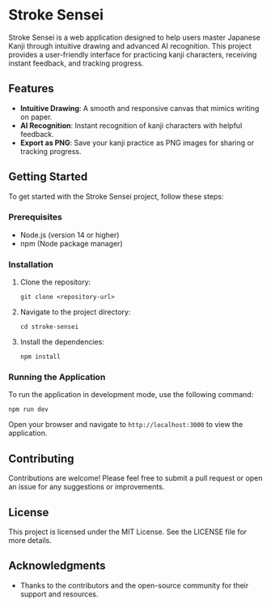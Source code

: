 # Stroke Sensei

Stroke Sensei is a web application designed to help users master Japanese Kanji through intuitive drawing and advanced AI recognition. This project provides a user-friendly interface for practicing kanji characters, receiving instant feedback, and tracking progress.

## Features

- **Intuitive Drawing**: A smooth and responsive canvas that mimics writing on paper.
- **AI Recognition**: Instant recognition of kanji characters with helpful feedback.
- **Export as PNG**: Save your kanji practice as PNG images for sharing or tracking progress.

## Getting Started

To get started with the Stroke Sensei project, follow these steps:

### Prerequisites

- Node.js (version 14 or higher)
- npm (Node package manager)

### Installation

1. Clone the repository:
   ```
   git clone <repository-url>
   ```

2. Navigate to the project directory:
   ```
   cd stroke-sensei
   ```

3. Install the dependencies:
   ```
   npm install
   ```

### Running the Application

To run the application in development mode, use the following command:
```
npm run dev
```

Open your browser and navigate to `http://localhost:3000` to view the application.

## Contributing

Contributions are welcome! Please feel free to submit a pull request or open an issue for any suggestions or improvements.

## License

This project is licensed under the MIT License. See the LICENSE file for more details.

## Acknowledgments

- Thanks to the contributors and the open-source community for their support and resources.